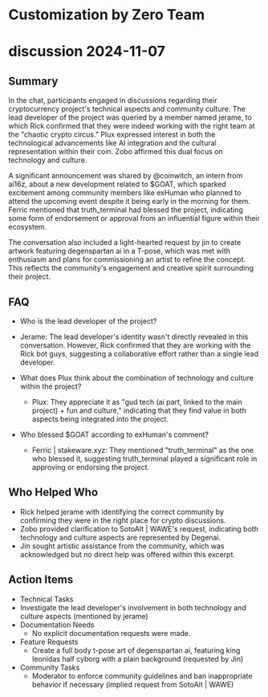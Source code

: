 # Customization by Zero Team

# discussion 2024-11-07

## Summary
 In the chat, participants engaged in discussions regarding their cryptocurrency project's technical aspects and community culture. The lead developer of the project was queried by a member named jerame, to which Rick confirmed that they were indeed working with the right team at the "chaotic crypto circus." Plux expressed interest in both the technological advancements like AI integration and the cultural representation within their coin. Zobo affirmed this dual focus on technology and culture.

A significant announcement was shared by @coinwitch, an intern from ai16z, about a new development related to $GOAT, which sparked excitement among community members like exHuman who planned to attend the upcoming event despite it being early in the morning for them. Ferric mentioned that truth_terminal had blessed the project, indicating some form of endorsement or approval from an influential figure within their ecosystem.

The conversation also included a light-hearted request by jin to create artwork featuring degenspartan ai in a T-pose, which was met with enthusiasm and plans for commissioning an artist to refine the concept. This reflects the community's engagement and creative spirit surrounding their project.

## FAQ
 - Who is the lead developer of the project?
  - Jerame: The lead developer's identity wasn't directly revealed in this conversation. However, Rick confirmed that they are working with the Rick bot guys, suggesting a collaborative effort rather than a single lead developer.

- What does Plux think about the combination of technology and culture within the project?
  - Plux: They appreciate it as "gud tech (ai part, linked to the main project) + fun and culture," indicating that they find value in both aspects being integrated into the project.

- Who blessed $GOAT according to exHuman's comment?
  - Ferric | stakeware.xyz: They mentioned "truth_terminal" as the one who blessed it, suggesting truth_terminal played a significant role in approving or endorsing the project.

## Who Helped Who
 - Rick helped jerame with identifying the correct community by confirming they were in the right place for crypto discussions.
- Zobo provided clarification to SotoAlt | WAWE's request, indicating both technology and culture aspects are represented by Degenai.
- Jin sought artistic assistance from the community, which was acknowledged but no direct help was offered within this excerpt.

## Action Items
 - Technical Tasks
  - Investigate the lead developer's involvement in both technology and culture aspects (mentioned by jerame)
- Documentation Needs
  - No explicit documentation requests were made.
- Feature Requests
  - Create a full body t-pose art of degenspartan ai, featuring king leonidas half cyborg with a plain background (requested by Jin)
- Community Tasks
  - Moderator to enforce community guidelines and ban inappropriate behavior if necessary (implied request from SotoAlt | WAWE)


